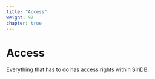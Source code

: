 ```yaml
---
title: "Access"
weight: 97
chapter: true
---
```


# Access

Everything that has to do has access rights within SiriDB.